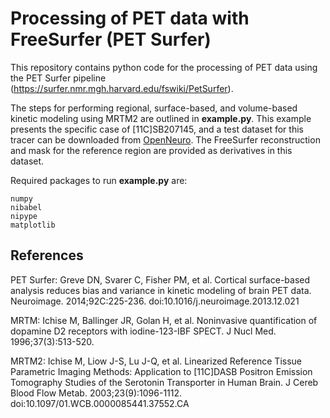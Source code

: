 # Processing of PET data with FreeSurfer (PET Surfer)

This repository contains python code for the processing of PET data using the PET Surfer pipeline (https://surfer.nmr.mgh.harvard.edu/fswiki/PetSurfer).

The steps for performing regional, surface-based, and volume-based kinetic modeling using MRTM2 are outlined in **example.py**. This example presents the specific case of [11C]SB207145, and a test dataset for this tracer can be downloaded from [OpenNeuro](https://openneuro.org/datasets/ds001421). The FreeSurfer reconstruction and mask for the reference region are provided as derivatives in this dataset.

Required packages to run **example.py** are:
```
numpy
nibabel
nipype
matplotlib
```

## References

PET Surfer:
Greve DN, Svarer C, Fisher PM, et al. Cortical surface-based analysis reduces bias and variance in kinetic modeling of brain PET data. Neuroimage. 2014;92C:225-236. doi:10.1016/j.neuroimage.2013.12.021

MRTM:
Ichise M, Ballinger JR, Golan H, et al. Noninvasive quantification of dopamine D2 receptors with iodine-123-IBF SPECT. J Nucl Med. 1996;37(3):513-520.

MRTM2:
Ichise M, Liow J-S, Lu J-Q, et al. Linearized Reference Tissue Parametric Imaging Methods: Application to [11C]DASB Positron Emission Tomography Studies of the Serotonin Transporter in Human Brain. J Cereb Blood Flow Metab. 2003;23(9):1096-1112. doi:10.1097/01.WCB.0000085441.37552.CA
